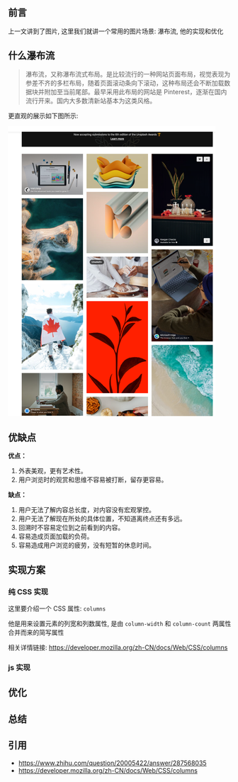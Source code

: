 ## 前言
上一文讲到了图片, 这里我们就讲一个常用的图片场景: 瀑布流, 他的实现和优化

## 什么瀑布流

> 瀑布流，又称瀑布流式布局。是比较流行的一种网站页面布局，视觉表现为参差不齐的多栏布局，随着页面滚动条向下滚动，这种布局还会不断加载数据块并附加至当前尾部。最早采用此布局的网站是 Pinterest，逐渐在国内流行开来。国内大多数清新站基本为这类风格。

更直观的展示如下图所示:

![](images/img1.png)

## 优缺点

**优点：**

1.  外表美观，更有艺术性。
2.  用户浏览时的观赏和思维不容易被打断，留存更容易。

**缺点：**

1. 用户无法了解内容总长度，对内容没有宏观掌控。
2. 用户无法了解现在所处的具体位置，不知道离终点还有多远。
3. 回溯时不容易定位到之前看到的内容。
4. 容易造成页面加载的负荷。
5. 容易造成用户浏览的疲劳，没有短暂的休息时间。


## 实现方案

### 纯 CSS 实现

这里要介绍一个 CSS 属性: `columns`

他是用来设置元素的列宽和列数属性, 是由  `column-width` 和 `column-count` 两属性合并而来的简写属性



相关详情链接: https://developer.mozilla.org/zh-CN/docs/Web/CSS/columns


### js 实现

## 优化

## 总结


## 引用

- https://www.zhihu.com/question/20005422/answer/287568035
- https://developer.mozilla.org/zh-CN/docs/Web/CSS/columns